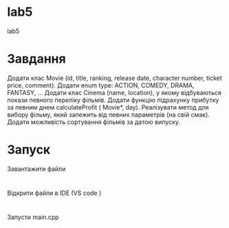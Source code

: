 # lab5
 lab5
# Завдання 
Додати клас Movie (id, title, ranking, release date, character number, ticket price, comment). Додати enum type: ACTION, COMEDY, DRAMA, FANTASY, … Додати клас Cinema (name, location), у якому відбуваються покази певного переліку фільмів. Додати функцію підрахунку прибутку за певним днем calculateProfit ( Movie*, day). Реалізувати метод для вибору фільму, який залежить від певних параметрів (на свій смак). Додати можливість сортування фільмів за датою випуску. 
# Запуск 
Завантажити файли
#
Відкрити файли в IDE (VS code ) 
# 
Запусти main.cpp
